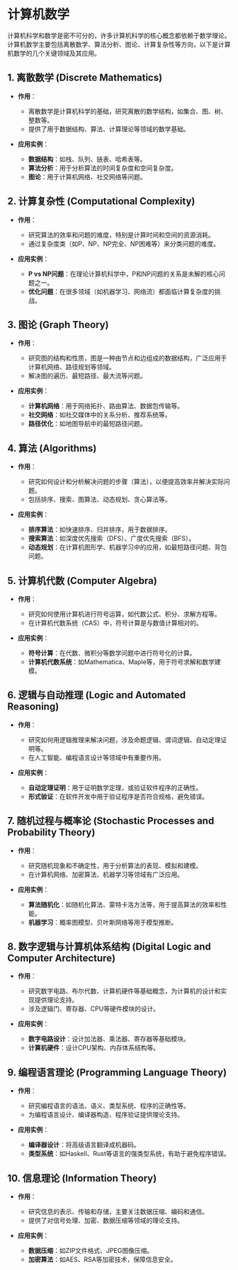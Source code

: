 # 计算机数学

计算机科学和数学是密不可分的，许多计算机科学的核心概念都依赖于数学理论。计算机数学主要包括离散数学、算法分析、图论、计算复杂性等方向，以下是计算机数学的几个关键领域及其应用。

<DocsAD/>

## 1. 离散数学 (Discrete Mathematics)
- **作用**：
  - 离散数学是计算机科学的基础，研究离散的数学结构，如集合、图、树、整数等。
  - 提供了用于数据结构、算法、计算理论等领域的数学基础。

- **应用实例**：
  - **数据结构**：如栈、队列、链表、哈希表等。
  - **算法分析**：用于分析算法的时间复杂度和空间复杂度。
  - **图论**：用于计算机网络、社交网络等问题。

## 2. 计算复杂性 (Computational Complexity)
- **作用**：
  - 研究算法的效率和问题的难度，特别是计算时间和空间的资源消耗。
  - 通过复杂度类（如P、NP、NP完全、NP困难等）来分类问题的难度。

- **应用实例**：
  - **P vs NP问题**：在理论计算机科学中，P和NP问题的关系是未解的核心问题之一。
  - **优化问题**：在很多领域（如机器学习、网络流）都面临计算复杂度的挑战。

## 3. 图论 (Graph Theory)
- **作用**：
  - 研究图的结构和性质，图是一种由节点和边组成的数据结构，广泛应用于计算机网络、路径规划等领域。
  - 解决图的遍历、最短路径、最大流等问题。

- **应用实例**：
  - **计算机网络**：用于网络拓扑、路由算法、数据包传输等。
  - **社交网络**：如社交媒体中的关系分析、推荐系统等。
  - **路径优化**：如地图导航中的最短路径问题。

## 4. 算法 (Algorithms)
- **作用**：
  - 研究如何设计和分析解决问题的步骤（算法），以便提高效率并解决实际问题。
  - 包括排序、搜索、图算法、动态规划、贪心算法等。

- **应用实例**：
  - **排序算法**：如快速排序、归并排序，用于数据排序。
  - **搜索算法**：如深度优先搜索（DFS）、广度优先搜索（BFS）。
  - **动态规划**：在计算机图形学、机器学习中的应用，如最短路径问题、背包问题。

## 5. 计算机代数 (Computer Algebra)
- **作用**：
  - 研究如何使用计算机进行符号运算，如代数公式、积分、求解方程等。
  - 在计算机代数系统（CAS）中，符号计算是与数值计算相对的。

- **应用实例**：
  - **符号计算**：在代数、微积分等数学问题中进行符号化的计算。
  - **计算机代数系统**：如Mathematica、Maple等，用于符号求解和数学建模。

## 6. 逻辑与自动推理 (Logic and Automated Reasoning)
- **作用**：
  - 研究如何用逻辑推理来解决问题，涉及命题逻辑、谓词逻辑、自动定理证明等。
  - 在人工智能、编程语言设计等领域中有重要作用。

- **应用实例**：
  - **自动定理证明**：用于证明数学定理，或验证软件程序的正确性。
  - **形式验证**：在软件开发中用于验证程序是否符合规格，避免错误。

## 7. 随机过程与概率论 (Stochastic Processes and Probability Theory)
- **作用**：
  - 研究随机现象和不确定性，用于分析算法的表现、模拟和建模。
  - 在计算机网络、加密算法、机器学习等领域有广泛应用。

- **应用实例**：
  - **算法随机化**：如随机化算法、蒙特卡洛方法等，用于提高算法的效率和性能。
  - **机器学习**：概率图模型、贝叶斯网络等用于模型推断。

## 8. 数字逻辑与计算机体系结构 (Digital Logic and Computer Architecture)
- **作用**：
  - 研究数字电路、布尔代数、计算机硬件等基础概念，为计算机的设计和实现提供理论支持。
  - 涉及逻辑门、寄存器、CPU等硬件模块的设计。

- **应用实例**：
  - **数字电路设计**：设计加法器、乘法器、寄存器等基础模块。
  - **计算机硬件**：设计CPU架构、内存体系结构等。

## 9. 编程语言理论 (Programming Language Theory)
- **作用**：
  - 研究编程语言的语法、语义、类型系统、程序的正确性等。
  - 为编程语言设计、编译器构造、程序验证提供理论支持。

- **应用实例**：
  - **编译器设计**：将高级语言翻译成机器码。
  - **类型系统**：如Haskell、Rust等语言的强类型系统，有助于避免程序错误。

## 10. 信息理论 (Information Theory)
- **作用**：
  - 研究信息的表示、传输和存储，主要关注数据压缩、编码和通信。
  - 提供了对信号处理、加密、数据压缩等领域的理论支持。

- **应用实例**：
  - **数据压缩**：如ZIP文件格式、JPEG图像压缩。
  - **加密算法**：如AES、RSA等加密技术，保障信息安全。